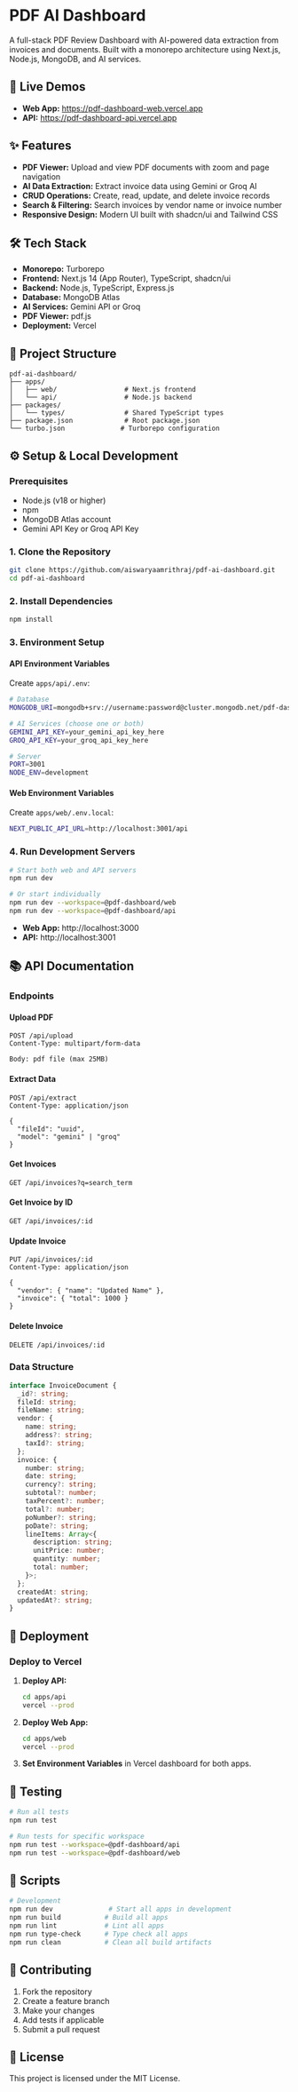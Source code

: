 # PDF AI Dashboard

A full-stack PDF Review Dashboard with AI-powered data extraction from invoices and documents. Built with a monorepo architecture using Next.js, Node.js, MongoDB, and AI services.

## 🚀 Live Demos

* **Web App:** https://pdf-dashboard-web.vercel.app
* **API:** https://pdf-dashboard-api.vercel.app

## ✨ Features

- **PDF Viewer:** Upload and view PDF documents with zoom and page navigation
- **AI Data Extraction:** Extract invoice data using Gemini or Groq AI
- **CRUD Operations:** Create, read, update, and delete invoice records
- **Search & Filtering:** Search invoices by vendor name or invoice number
- **Responsive Design:** Modern UI built with shadcn/ui and Tailwind CSS

## 🛠️ Tech Stack

- **Monorepo:** Turborepo
- **Frontend:** Next.js 14 (App Router), TypeScript, shadcn/ui
- **Backend:** Node.js, TypeScript, Express.js
- **Database:** MongoDB Atlas
- **AI Services:** Gemini API or Groq
- **PDF Viewer:** pdf.js
- **Deployment:** Vercel

## 📁 Project Structure

```
pdf-ai-dashboard/
├── apps/
│   ├── web/                 # Next.js frontend
│   └── api/                 # Node.js backend
├── packages/
│   └── types/               # Shared TypeScript types
├── package.json             # Root package.json
└── turbo.json              # Turborepo configuration
```

## ⚙️ Setup & Local Development

### Prerequisites

- Node.js (v18 or higher)
- npm
- MongoDB Atlas account
- Gemini API Key or Groq API Key

### 1. Clone the Repository

```bash
git clone https://github.com/aiswaryaamrithraj/pdf-ai-dashboard.git
cd pdf-ai-dashboard
```

### 2. Install Dependencies

```bash
npm install
```

### 3. Environment Setup

#### API Environment Variables

Create `apps/api/.env`:

```bash
# Database
MONGODB_URI=mongodb+srv://username:password@cluster.mongodb.net/pdf-dashboard

# AI Services (choose one or both)
GEMINI_API_KEY=your_gemini_api_key_here
GROQ_API_KEY=your_groq_api_key_here

# Server
PORT=3001
NODE_ENV=development
```

#### Web Environment Variables

Create `apps/web/.env.local`:

```bash
NEXT_PUBLIC_API_URL=http://localhost:3001/api
```

### 4. Run Development Servers

```bash
# Start both web and API servers
npm run dev

# Or start individually
npm run dev --workspace=@pdf-dashboard/web
npm run dev --workspace=@pdf-dashboard/api
```

- **Web App:** http://localhost:3000
- **API:** http://localhost:3001

## 📚 API Documentation

### Endpoints

#### Upload PDF
```http
POST /api/upload
Content-Type: multipart/form-data

Body: pdf file (max 25MB)
```

#### Extract Data
```http
POST /api/extract
Content-Type: application/json

{
  "fileId": "uuid",
  "model": "gemini" | "groq"
}
```

#### Get Invoices
```http
GET /api/invoices?q=search_term
```

#### Get Invoice by ID
```http
GET /api/invoices/:id
```

#### Update Invoice
```http
PUT /api/invoices/:id
Content-Type: application/json

{
  "vendor": { "name": "Updated Name" },
  "invoice": { "total": 1000 }
}
```

#### Delete Invoice
```http
DELETE /api/invoices/:id
```

### Data Structure

```typescript
interface InvoiceDocument {
  _id?: string;
  fileId: string;
  fileName: string;
  vendor: {
    name: string;
    address?: string;
    taxId?: string;
  };
  invoice: {
    number: string;
    date: string;
    currency?: string;
    subtotal?: number;
    taxPercent?: number;
    total?: number;
    poNumber?: string;
    poDate?: string;
    lineItems: Array<{
      description: string;
      unitPrice: number;
      quantity: number;
      total: number;
    }>;
  };
  createdAt: string;
  updatedAt?: string;
}
```

## 🚀 Deployment

### Deploy to Vercel

1. **Deploy API:**
   ```bash
   cd apps/api
   vercel --prod
   ```

2. **Deploy Web App:**
   ```bash
   cd apps/web
   vercel --prod
   ```

3. **Set Environment Variables** in Vercel dashboard for both apps.

## 🧪 Testing

```bash
# Run all tests
npm run test

# Run tests for specific workspace
npm run test --workspace=@pdf-dashboard/api
npm run test --workspace=@pdf-dashboard/web
```

## 📝 Scripts

```bash
# Development
npm run dev              # Start all apps in development
npm run build           # Build all apps
npm run lint            # Lint all apps
npm run type-check      # Type check all apps
npm run clean           # Clean all build artifacts
```

## 🤝 Contributing

1. Fork the repository
2. Create a feature branch
3. Make your changes
4. Add tests if applicable
5. Submit a pull request

## 📄 License

This project is licensed under the MIT License.